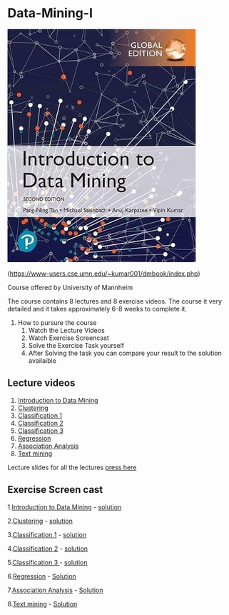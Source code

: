 # Data-Mining-I
![Alt text](71QaZ4XxSrL._SY522_-1.jpg)

(https://www-users.cse.umn.edu/~kumar001/dmbook/index.php)

Course offered by University of Mannheim 

The course contains 8 lectures and 8 exercise videos. The course it very detailed and it takes approximately 6-8 weeks to complete it. 

1. How to pursure the course
    1. Watch the Lecture Videos
    2. Watch Exercise Screencast 
    3. Solve the Exercise Task yourself 
    4. After Solving the task you can compare your result to the solution availaible

## Lecture videos 
1. [Introduction to Data Mining ](https://data.dws.informatik.uni-mannheim.de/videos/DMI/V1_IntroductionToDataMining/)
2. [Clustering](https://data.dws.informatik.uni-mannheim.de/videos/DMI/V2_ClusterAnalysis/)
3. [Classification 1](https://data.dws.informatik.uni-mannheim.de/videos/DMI/V3_Classification/)
4. [Classification 2](https://data.dws.informatik.uni-mannheim.de/videos/DMI/V4_Classification/)
5. [Classification 3 ](https://data.dws.informatik.uni-mannheim.de/videos/DMI/V5_Classification/)
6. [Regression](https://data.dws.informatik.uni-mannheim.de/videos/DMI/V6_Regression/)
7. [Association Analysis](https://data.dws.informatik.uni-mannheim.de/videos/DMI/V7_AssociationAnalysis/)
8. [Text mining](https://data.dws.informatik.uni-mannheim.de/videos/DMI/V8_TextMining/)


Lecture slides for all the lectures [press here](https://github.com/Sudhir-Joon/Data-Mining-I/blob/main/Lecture%20slides%20and%20other%20material/)

## Exercise Screen cast 

1.[Introduction to Data Mining](https://data.dws.informatik.uni-mannheim.de/videos/DMI/exercise/python/01_SimplePreprocessingAndVisualization/01_SimplePreprocessingAndVisualizationFSS2022_Intro.m4v) - [solution](https://data.dws.informatik.uni-mannheim.de/videos/DMI/exercise/python/01_SimplePreprocessingAndVisualization/01_SimplePreprocessingAndVisualizationFSS2022_Intro.m4v)

2.[Clustering](https://data.dws.informatik.uni-mannheim.de/videos/DMI/exercise/python/02_Clustering/02_ClusteringFSS2022_Intro.m4v) - [solution](https://data.dws.informatik.uni-mannheim.de/videos/DMI/exercise/python/02_Clustering/02_ClusteringFSS2022_Solution.m4v)

3.[Classification 1](https://data.dws.informatik.uni-mannheim.de/videos/DMI/exercise/python/03_Classification/03_ClassificationFSS2022_Intro.mp4) - [solution](https://data.dws.informatik.uni-mannheim.de/videos/DMI/exercise/python/03_Classification/03_ClassificationFSS2022_Solution.mp4)

4.[Classification 2](https://data.dws.informatik.uni-mannheim.de/videos/DMI/exercise/python/04_Classification/04_ClassificationFSS2022_Intro.mp4) - [solution](https://data.dws.informatik.uni-mannheim.de/videos/DMI/exercise/python/04_Classification/04_ClassificationFSS2022_Solution.mp4)

5.[Classification 3 ](https://data.dws.informatik.uni-mannheim.de/videos/DMI/exercise/python/04_Classification/05_ClassificationFSS2022_Intro.mp4) - [solution](https://data.dws.informatik.uni-mannheim.de/videos/DMI/exercise/python/04_Classification/05_ClassificationFSS2022_Solution.mp4)

6.[Regression](https://data.dws.informatik.uni-mannheim.de/videos/DMI/exercise/python/06_Regression/06_RegressionFSS2022_Intro.mp4) - [Solution](https://data.dws.informatik.uni-mannheim.de/videos/DMI/exercise/python/06_Regression/06_RegressionFSS2022_Solution.mp4)

7.[Association Analysis](https://data.dws.informatik.uni-mannheim.de/videos/DMI/exercise/python/07_TextMining/07_TextMiningFSS2022_Intro.mp4) - [Solution](https://data.dws.informatik.uni-mannheim.de/videos/DMI/exercise/python/07_TextMining/07_TextMiningFSS2022_Solution.mp4)

8.[Text mining](https://data.dws.informatik.uni-mannheim.de/videos/DMI/exercise/python/08_AssociationAnalysis/08_AssociationAnalysisFSS2022_Intro.mp4) - [Solution](https://data.dws.informatik.uni-mannheim.de/videos/DMI/exercise/python/08_AssociationAnalysis/08_AssociationAnalysisFSS2022_Solution.mp4)